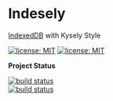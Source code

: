 # Indesely

[IndexedDB](https://6xgate.github.io/indesely/) with Kysely Style

[![license: MIT](https://img.shields.io/npm/v/indesely.svg)](https://www.npmjs.com/package/indesely)
[![license: MIT](https://img.shields.io/npm/l/indesely.svg)](https://github.com/6xgate/indesely/blob/master/LICENSE)

**Project Status**

[![build status](https://github.com/6XGate/indesely/actions/workflows/coverage.yml/badge.svg?branch=main)](https://github.com/6XGate/indesely/actions/workflows/coverage.yml)<br>
[![build status](https://github.com/6XGate/indesely/actions/workflows/styling.yml/badge.svg?branch=main)](https://github.com/6XGate/indesely/actions/workflows/styling.yml)
